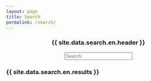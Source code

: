 ```yaml
---
layout: page
title: Search
permalink: /search/
---
```


<div id="search-container">
    <div style="text-align: center">
        <h3>{{ site.data.search.en.header }}</h3>
        <input type="text" id="search-input" class="search-input" placeholder="Search"/>
    </div>
    <h3>{{ site.data.search.en.results }}</h3>    
    <ul id="results-container"></ul>
</div>

<script src="{{ site.baseurl }}/assets/simple-jekyll-search.min.js" type="text/javascript"></script>

<script>
    SimpleJekyllSearch({
    searchInput: document.getElementById('search-input'),
    resultsContainer: document.getElementById('results-container'),
    searchResultTemplate: '<div style="text-align: left !important;"><a href="{url}" title="{title}"><h1 style="text-align:left !important;">{title}</h1></a><span style="text-align:left !important;">{date}</span></div></a><span style="text-align:left !important;">{content} {{site.data.common.flags.{{locale}}}} - {title}</span></div>',
    json: '{{ site.baseurl }}/search.json',
    noResultsText: 'No results found'
    });
</script>
